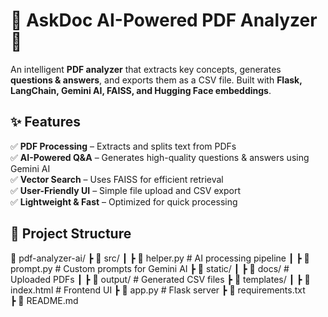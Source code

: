 # 📄 AskDoc AI-Powered PDF Analyzer 🚀  

An intelligent **PDF analyzer** that extracts key concepts, generates **questions & answers**, and exports them as a CSV file. Built with **Flask, LangChain, Gemini AI, FAISS, and Hugging Face embeddings**.

## ✨ Features
✅ **PDF Processing** – Extracts and splits text from PDFs  
✅ **AI-Powered Q&A** – Generates high-quality questions & answers using Gemini AI  
✅ **Vector Search** – Uses FAISS for efficient retrieval  
✅ **User-Friendly UI** – Simple file upload and CSV export  
✅ **Lightweight & Fast** – Optimized for quick processing  

## 📂 Project Structure
📂 pdf-analyzer-ai/
 ┣ 📂 src/
 ┃ ┣ 📜 helper.py   # AI processing pipeline
 ┃ ┣ 📜 prompt.py   # Custom prompts for Gemini AI
 ┣ 📂 static/
 ┃ ┣ 📂 docs/       # Uploaded PDFs
 ┃ ┣ 📂 output/     # Generated CSV files
 ┣ 📂 templates/
 ┃ ┣ 📜 index.html  # Frontend UI
 ┣ 📜 app.py        # Flask server
 ┣ 📜 requirements.txt  
 ┣ 📜 README.md  
